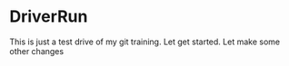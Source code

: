 # DriverRun
This is just a test drive of my git training. 
Let get started. Let make some other changes
